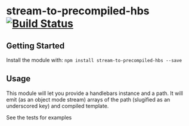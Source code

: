 # stream-to-precompiled-hbs [![Build Status](https://secure.travis-ci.org/connrs/stream-to-precompiled-hbs.png?branch=master)](http://travis-ci.org/connrs/stream-to-precompiled-hbs)

## Getting Started
Install the module with: `npm install stream-to-precompiled-hbs --save`

## Usage

This module will let you provide a handlebars instance and a path. It will emit (as an object mode stream) arrays of the path (slugified as an underscored key) and compiled template.

See the tests for examples
